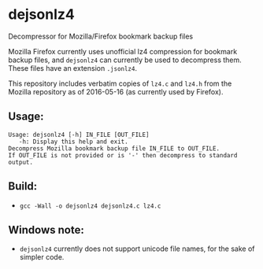 # dejsonlz4
Decompressor for Mozilla/Firefox bookmark backup files

Mozilla Firefox currently uses unofficial lz4 compression for bookmark backup files,
and `dejsonlz4` can currently be used to decompress them. These files have an extension `.jsonlz4`.

This repository includes verbatim copies of `lz4.c` and `lz4.h` from the Mozilla repository
as of 2016-05-16 (as currently used by Firefox).

## Usage:
```
Usage: dejsonlz4 [-h] IN_FILE [OUT_FILE]
   -h: Display this help and exit.
Decompress Mozilla bookmark backup file IN_FILE to OUT_FILE.
If OUT_FILE is not provided or is '-' then decompress to standard output.
```

## Build:
- `gcc -Wall -o dejsonlz4 dejsonlz4.c lz4.c`

## Windows note:
- `dejsonlz4` currently does not support unicode file names, for the sake of simpler code.
